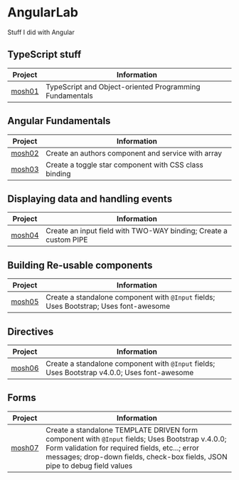 # AngularLab
Stuff I did with Angular

## TypeScript stuff
Project | Information
--- | ---
[mosh01](https://github.com/rdquintas/AngularLab/tree/master/mosh01) | TypeScript and Object-oriented Programming Fundamentals


## Angular Fundamentals
Project | Information
--- | ---
[mosh02](https://github.com/rdquintas/AngularLab/tree/master/mosh02) | Create an authors component and service with array
[mosh03](https://github.com/rdquintas/AngularLab/tree/master/mosh03) | Create a toggle star component with CSS class binding


## Displaying data and handling events
Project | Information
--- | ---
[mosh04](https://github.com/rdquintas/AngularLab/tree/master/mosh04) | Create an input field with TWO-WAY binding; Create a custom PIPE


## Building Re-usable components
Project | Information
--- | ---
[mosh05](https://github.com/rdquintas/AngularLab/tree/master/mosh05) | Create a standalone component with `@Input` fields; Uses Bootstrap; Uses font-awesome


## Directives
Project | Information
--- | ---
[mosh06](https://github.com/rdquintas/AngularLab/tree/master/mosh06) | Create a standalone component with `@Input` fields; Uses Bootstrap v4.0.0; Uses font-awesome

## Forms
Project | Information
--- | ---
[mosh07](https://github.com/rdquintas/AngularLab/tree/master/mosh07) | Create a standalone TEMPLATE DRIVEN form component with `@Input` fields; Uses Bootstrap v.4.0.0; Form validation for required fields, etc...; error messages; drop-down fields, check-box fields, JSON pipe to debug field values
